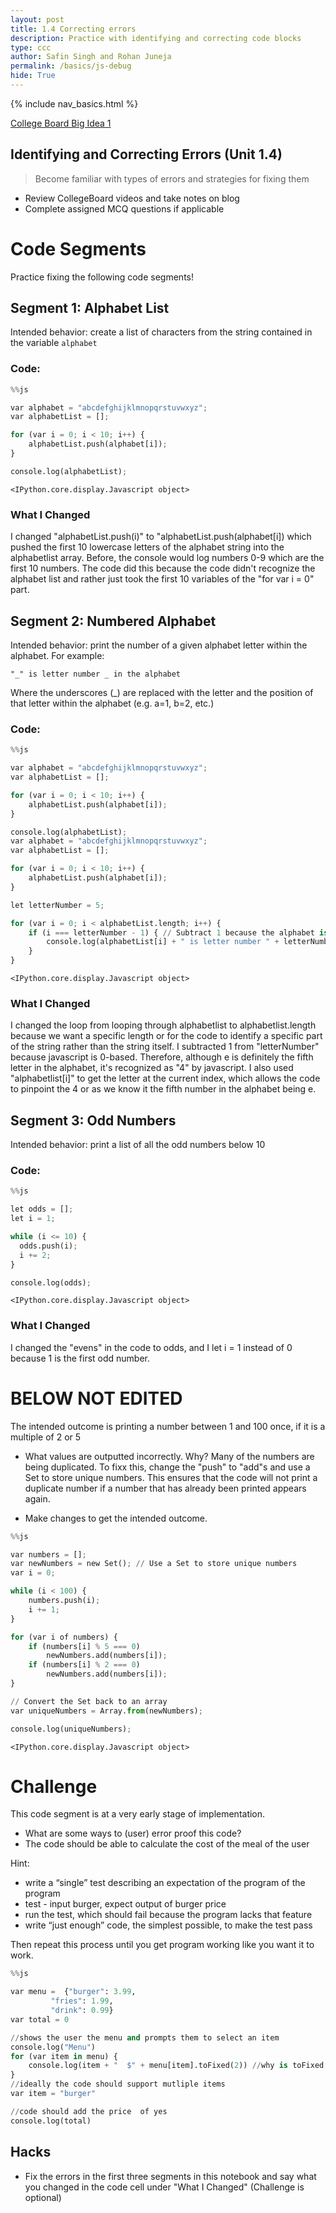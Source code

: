 ```yaml
---
layout: post
title: 1.4 Correcting errors
description: Practice with identifying and correcting code blocks
type: ccc
author: Safin Singh and Rohan Juneja
permalink: /basics/js-debug
hide: True
---
```


{% include nav_basics.html %}

[College Board Big Idea 1](https://apclassroom.collegeboard.org/103/home?unit=1)

## Identifying and Correcting Errors (Unit 1.4)

> Become familiar with types of errors and strategies for fixing them

- Review CollegeBoard videos and take notes on blog
- Complete assigned MCQ questions if applicable

# Code Segments

Practice fixing the following code segments!

## Segment 1: Alphabet List

Intended behavior: create a list of characters from the string contained in the variable `alphabet`

### Code:


```python
%%js

var alphabet = "abcdefghijklmnopqrstuvwxyz";
var alphabetList = [];

for (var i = 0; i < 10; i++) {
	alphabetList.push(alphabet[i]);
}

console.log(alphabetList);

```


    <IPython.core.display.Javascript object>


### What I Changed

I changed "alphabetList.push(i)" to "alphabetList.push(alphabet[i]) which pushed the first 10 lowercase letters of the alphabet string into the alphabetlist array. Before, the console would log numbers 0-9 which are the first 10 numbers. The code did this because the code didn't recognize the alphabet list and rather just took the first 10 variables of the "for var i = 0" part.

## Segment 2: Numbered Alphabet

Intended behavior: print the number of a given alphabet letter within the alphabet. For example:
```
"_" is letter number _ in the alphabet
```

Where the underscores (_) are replaced with the letter and the position of that letter within the alphabet (e.g. a=1, b=2, etc.)

### Code:


```python
%%js

var alphabet = "abcdefghijklmnopqrstuvwxyz";
var alphabetList = [];

for (var i = 0; i < 10; i++) {
	alphabetList.push(alphabet[i]);
}

console.log(alphabetList);
var alphabet = "abcdefghijklmnopqrstuvwxyz";
var alphabetList = [];

for (var i = 0; i < 10; i++) {
	alphabetList.push(alphabet[i]);
}

let letterNumber = 5;

for (var i = 0; i < alphabetList.length; i++) {
	if (i === letterNumber - 1) { // Subtract 1 because the alphabet is 0-based
		console.log(alphabetList[i] + " is letter number " + letterNumber + " in the alphabet");
	}
}

```


    <IPython.core.display.Javascript object>


### What I Changed

I changed the loop from looping through alphabetlist to alphabetlist.length because we want a specific length or for the code to identify a specific part of the string rather than the string itself. I subtracted 1 from "letterNumber" because javascript is 0-based. Therefore, although e is definitely the fifth letter in the alphabet, it's recognized as "4" by javascript. I also used "alphabetlist[i]" to get the letter at the current index, which allows the code to pinpoint the 4 or as we know it the fifth number in the alphabet being e.

## Segment 3: Odd Numbers

Intended behavior: print a list of all the odd numbers below 10

### Code:


```python
%%js

let odds = [];
let i = 1;

while (i <= 10) {
  odds.push(i);
  i += 2;
}

console.log(odds);
```


    <IPython.core.display.Javascript object>


### What I Changed

I changed the "evens" in the code to odds, and I let i = 1 instead of 0 because 1 is the first odd number. 

# BELOW NOT EDITED

The intended outcome is printing a number between 1 and 100 once, if it is a multiple of 2 or 5 
- What values are outputted incorrectly. Why? Many of the numbers are being duplicated. To fixx this, change the "push" to "add"s and use a Set to store unique numbers. This ensures that the code will not print a duplicate number if a number that has already been printed appears again.

- Make changes to get the intended outcome.


```python
%%js

var numbers = [];
var newNumbers = new Set(); // Use a Set to store unique numbers
var i = 0;

while (i < 100) {
    numbers.push(i);
    i += 1;
}

for (var i of numbers) {
    if (numbers[i] % 5 === 0)
        newNumbers.add(numbers[i]);
    if (numbers[i] % 2 === 0)
        newNumbers.add(numbers[i]);
}

// Convert the Set back to an array
var uniqueNumbers = Array.from(newNumbers);

console.log(uniqueNumbers);

```


    <IPython.core.display.Javascript object>


# Challenge

This code segment is at a very early stage of implementation.
- What are some ways to (user) error proof this code?
- The code should be able to calculate the cost of the meal of the user

Hint:
- write a “single” test describing an expectation of the program of the program
- test - input burger, expect output of burger price
- run the test, which should fail because the program lacks that feature
- write “just enough” code, the simplest possible, to make the test pass

Then repeat this process until you get program working like you want it to work.


```python
%%js

var menu =  {"burger": 3.99,
         "fries": 1.99,
         "drink": 0.99}
var total = 0

//shows the user the menu and prompts them to select an item
console.log("Menu")
for (var item in menu) {
    console.log(item + "  $" + menu[item].toFixed(2)) //why is toFixed used?
}
//ideally the code should support mutliple items
var item = "burger"

//code should add the price  of yes
console.log(total)
```

## Hacks
- Fix the errors in the first three segments in this notebook and say what you changed in the code cell under "What I Changed" (Challenge is optional)
